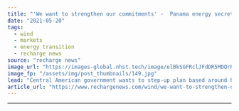 ```yaml
---
title: "'We want to strengthen our commitments' -  Panama energy secretary targets faster transition"
date: "2021-05-20"
tags: 
  - wind
  - markets
  - energy transition
  - recharge news
source: "recharge news"
image_url: "https://images-global.nhst.tech/image/elBkSGFRclJFdDR5MDQrR2VzbjJVV0wvVGdYR0NVM0dZT2V5U3J0WnpEbz0=/nhst/binary/cc718dd7c0841647db38b3b722045ba1"
image_fp: "/assets/img/post_thumbnails/149.jpg"
lead: "Central American government wants to step-up plan based around hydro, solar and wind and electrify public transport, Jorge Rivera Staff tells Recharge in an exclusive interview"
article_url: "https://www.rechargenews.com/wind/we-want-to-strengthen-our-commitments-panama-energy-secretary-targets-faster-transition/2-1-1013027"
---
```


---
